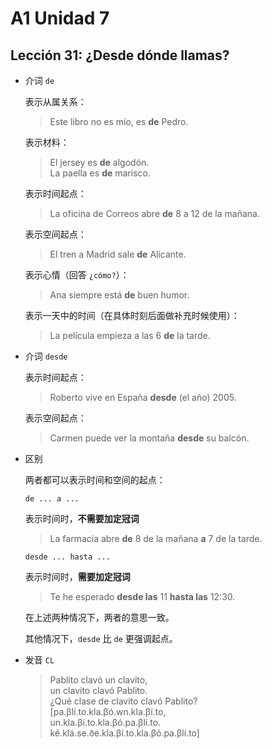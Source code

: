 # A1 Unidad 7

## Lección 31: ¿Desde dónde llamas?

- 介词 `de`

  表示从属关系：

  > Este libro no es mío, es **de** Pedro.

  表示材料：

  > El jersey es **de** algodón. <br>
  > La paella es **de** marisco.

  表示时间起点：

  > La oficina de Correos abre **de** 8 a 12 de la mañana.

  表示空间起点：

  > El tren a Madrid sale **de** Alicante.

  表示心情（回答 `¿cómo?`）：

  > Ana siempre está **de** buen humor.

  表示一天中的时间（在具体时刻后面做补充时候使用）：

  > La película empieza a las 6 **de** la tarde.

- 介词 `desde`

  表示时间起点：

  > Roberto vive en España **desde** (el año) 2005.

  表示空间起点：

  > Carmen puede ver la montaña **desde** su balcón.

- 区别

  两者都可以表示时间和空间的起点：

  `de ... a ...`

  表示时间时，**不需要加定冠词**

  > La farmacia abre **de** 8 de la mañana **a** 7 de la tarde.

  `desde ... hasta ...`

  表示时间时，**需要加定冠词**

  > Te he esperado **desde las** 11 **hasta las** 12:30.

  在上述两种情况下，两者的意思一致。

  其他情况下，`desde` 比 `de` 更强调起点。

- 发音 `CL`

  > Pablito clavó un clavito, <br>
  un clavito clavó Pablito. <br>
  ¿Qué clase de clavito clavó Pablito? <br>
  [pa.βlí.to.kla.βó.wn.kla.βí.to, <br>
  un.kla.βí.to.kla.βó.pa.βlí.to. <br>
  ké.klá.se.ðe.kla.βí.to.kla.βó.pa.βlí.to]

##

##

##

##
